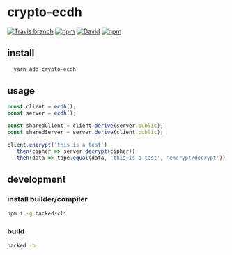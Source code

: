 # crypto-ecdh
[![Travis branch](https://img.shields.io/travis/crypto-io/crypto-ecdh/master.svg?style=for-the-badge)](https://travis-ci.org/crypto-io/crypto-ecdh)
[![npm](https://img.shields.io/npm/dt/crypto-ecdh.svg?style=for-the-badge)](https://www.npmjs.com/package/crypto-ecdh)
[![David](https://img.shields.io/david/crypto-io/crypto-ecdh.svg?style=for-the-badge)](https://github.com/crypto-io/crypto-ecdh)
[![npm](https://img.shields.io/npm/v/crypto-ecdh.svg?style=for-the-badge)](https://www.npmjs.com/package/crypto-ecdh)

>

## install
```sh
  yarn add crypto-ecdh
```
## usage

```js
const client = ecdh();
const server = ecdh();

const sharedClient = client.derive(server.public);
const sharedServer = server.derive(client.public);

client.encrypt('this is a test')
  .then(cipher => server.decrypt(cipher))
  .then(data => tape.equal(data, 'this is a test', 'encrypt/decrypt'))

```

## development

### install builder/compiler
```sh
npm i -g backed-cli
```

### build
```sh
backed -b
```